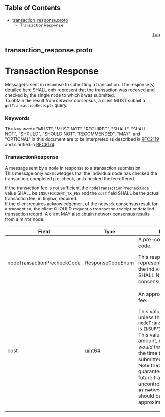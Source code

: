 ## Table of Contents

- [transaction_response.proto](#transaction_response-proto)
    - [TransactionResponse](#proto-TransactionResponse)
  



<a name="transaction_response-proto"></a>
<p align="right"><a href="#top">Top</a></p>

## transaction_response.proto
# Transaction Response
Message(s) sent in response to submitting a transaction.
The response(s) detailed here SHALL only represent that the transaction
was received and checked by the single node to which it was submitted.<br/>
To obtain the result from _network consensus_, a client MUST submit a
`getTransactionReceipts` query.

### Keywords
The key words "MUST", "MUST NOT", "REQUIRED", "SHALL", "SHALL NOT",
"SHOULD", "SHOULD NOT", "RECOMMENDED", "MAY", and "OPTIONAL" in this
document are to be interpreted as described in
[RFC2119](https://www.ietf.org/rfc/rfc2119) and clarified in
[RFC8174](https://www.ietf.org/rfc/rfc8174).


<a name="proto-TransactionResponse"></a>

### TransactionResponse
A message sent by a node in response to a transaction submission.<br/>
This message only acknowledges that the individual node has checked
the transaction, completed pre-check, and checked the fee offered.

If the transaction fee is not sufficient, the `nodeTransactionPrecheckCode`
value SHALL be `INSUFFICIENT_TX_FEE` and the `cost` field SHALL be the
actual transaction fee, in tinybar, required.<br/>
If the client requires acknowledgement of the network consensus result
for a transaction, the client SHOULD request a transaction receipt or
detailed transaction record. A client MAY also obtain network consensus
results from a mirror node.


| Field | Type | Description |
| ----- | ---- | ----------- |
| nodeTransactionPrecheckCode | [ResponseCodeEnum](#proto-ResponseCodeEnum) | A pre-consensus response code. <p> This response SHALL represent the response of the individual node, and SHALL NOT represent the consensus of the network. |
| cost | [uint64](#uint64) | An approximate transaction fee. <p> This value SHALL be `0` unless the `nodeTransactionPrecheckCode` is `INSUFFICIENT_TX_FEE`.<br/> This value SHOULD be an amount, in tinybar, that _would have_ succeeded at the time the transaction was submitted.<br/> Note that this amount is not guaranteed to succeed in a future transaction due to uncontrolled variables, such as network congestion, but should be considered a close approximation. |





 <!-- end messages -->

 <!-- end enums -->

 <!-- end HasExtensions -->

 <!-- end services -->



